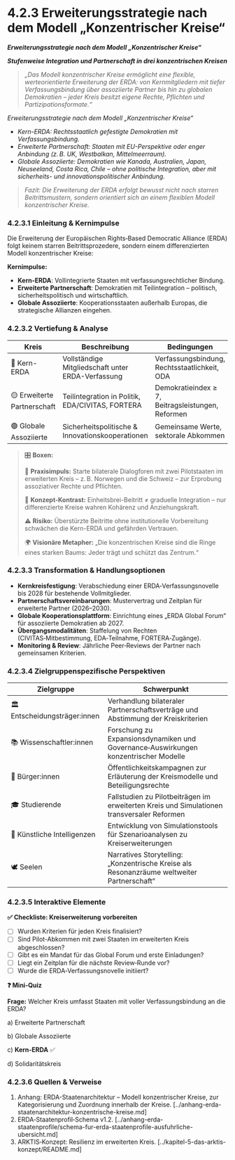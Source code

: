 # 4.2.3 Erweiterungsstrategie nach dem Modell „Konzentrischer Kreise“

_**Erweiterungsstrategie nach dem Modell „Konzentrischer Kreise“**_

_**Stufenweise Integration und Partnerschaft in drei konzentrischen Kreisen**_

> _„Das Modell konzentrischer Kreise ermöglicht eine flexible, werteorientierte Erweiterung der ERDA: von Kernmitgliedern mit tiefer Verfassungsbindung über assoziierte Partner bis hin zu globalen Demokratien – jeder Kreis besitzt eigene Rechte, Pflichten und Partizipationsformate.“_

_Erweiterungsstrategie nach dem Modell „Konzentrischer Kreise“_

* _Kern-ERDA: Rechtsstaatlich gefestigte Demokratien mit Verfassungsbindung._
* _Erweiterte Partnerschaft: Staaten mit EU-Perspektive oder enger Anbindung (z. B. UK, Westbalkan, Mittelmeerraum)._
* _Globale Assoziierte: Demokratien wie Kanada, Australien, Japan, Neuseeland, Costa Rica, Chile – ohne politische Integration, aber mit sicherheits- und innovationspolitischer Anbindung._

> _Fazit: Die Erweiterung der ERDA erfolgt bewusst nicht nach starren Beitrittsmustern, sondern orientiert sich an einem flexiblen Modell konzentrischer Kreise._

### 4.2.3.1 Einleitung & Kernimpulse

Die Erweiterung der Europäischen Rights‑Based Democratic Alliance (ERDA) folgt keinem starren Beitrittsprozedere, sondern einem differenzierten Modell konzentrischer Kreise:

**Kernimpulse:**

* **Kern-ERDA**: Vollintegrierte Staaten mit verfassungsrechtlicher Bindung.
* **Erweiterte Partnerschaft**: Demokratien mit Teilintegration – politisch, sicherheitspolitisch und wirtschaftlich.
* **Globale Assoziierte**: Kooperationsstaaten außerhalb Europas, die strategische Allianzen eingehen.

### 4.2.3.2 Vertiefung & Analyse

| Kreis                       | Beschreibung                                      | Bedingungen                                       |
| --------------------------- | ------------------------------------------------- | ------------------------------------------------- |
| 🔵 Kern-ERDA                | Vollständige Mitgliedschaft unter ERDA-Verfassung | Verfassungsbindung, Rechtsstaatlichkeit, ODA      |
| 🟡 Erweiterte Partnerschaft | Teilintegration in Politik, EDA/CIVITAS, FORTERA  | Demokratieindex ≥ 7, Beitragsleistungen, Reformen |
| 🟢 Globale Assoziierte      | Sicherheitspolitische & Innovationskooperationen  | Gemeinsame Werte, sektorale Abkommen              |

> 🎛️ **Boxen:**
>
> 📌 **Praxisimpuls:** Starte bilaterale Dialogforen mit zwei Pilotstaaten im erweiterten Kreis – z. B. Norwegen und die Schweiz – zur Erprobung assoziativer Rechte und Pflichten.
>
> 🧠 **Konzept-Kontrast:** Einheitsbrei-Beitritt ≠ graduelle Integration – nur differenzierte Kreise wahren Kohärenz und Anziehungs­kraft.
>
> ⚠️ **Risiko:** Überstürzte Beitritte ohne institutionelle Vorbereitung schwächen die Kern-ERDA und gefährden Vertrauen.
>
> 🌍 **Visionäre Metapher:** „Die konzentrischen Kreise sind die Ringe eines starken Baums: Jeder trägt und schützt das Zentrum.“

### 4.2.3.3 Transformation & Handlungsoptionen

* **Kernkreisfestigung**: Verabschiedung einer ERDA‑Verfassungsnovelle bis 2028 für bestehende Vollmitglieder.
* **Partnerschaftsvereinbarungen**: Mustervertrag und Zeitplan für erweiterte Partner (2026–2030).
* **Globale Kooperationsplattform**: Einrichtung eines „ERDA Global Forum“ für assoziierte Demokratien ab 2027.
* **Übergangsmodalitäten**: Staffelung von Rechten (CIVITAS‑Mitbestimmung, EDA‑Teilnahme, FORTERA‑Zugänge).
* **Monitoring & Review**: Jährliche Peer‑Reviews der Partner nach gemeinsamen Kriterien.

### 4.2.3.4 Zielgruppenspezifische Perspektiven

| Zielgruppe                    | Schwerpunkt                                                                                |
| ----------------------------- | ------------------------------------------------------------------------------------------ |
| 🏛️ Entscheidungsträger:innen | Verhandlung bilateraler Partnerschaftsverträge und Abstimmung der Kreiskriterien           |
| 📚 Wissenschaftler:innen      | Forschung zu Expansionsdynamiken und Governance‑Auswirkungen konzentrischer Modelle        |
| 🧍 Bürger:innen               | Öffentlichkeitskampagnen zur Erläuterung der Kreismodelle und Beteiligungsrechte           |
| 🎓 Studierende                | Fallstudien zu Pilotbeiträgen im erweiterten Kreis und Simulationen transversaler Reformen |
| 🤖 Künstliche Intelligenzen   | Entwicklung von Simulations­tools für Szenarioanalysen zu Kreiserweiterungen               |
| 🕊️ Seelen                    | Narratives Storytelling: „Konzentrische Kreise als Resonanzräume weltweiter Partnerschaft“ |

### 4.2.3.5 Interaktive Elemente

**✅ Checkliste: Kreiserweiterung vorbereiten**

* [ ] Wurden Kriterien für jeden Kreis finalisiert?
* [ ] Sind Pilot-Abkommen mit zwei Staaten im erweiterten Kreis abgeschlossen?
* [ ] Gibt es ein Mandat für das Global Forum und erste Einladungen?
* [ ] Liegt ein Zeitplan für die nächste Review‑Runde vor?
* [ ] Wurde die ERDA‑Verfassungsnovelle initiiert?

**❓ Mini-Quiz**

**Frage:** Welcher Kreis umfasst Staaten mit voller Verfassungsbindung an die ERDA?

a) Erweiterte Partnerschaft

b) Globale Assoziierte

c) **Kern-ERDA** ✅

d) Solidaritätskreis

### 4.2.3.6 Quellen & Verweise

1. Anhang: ERDA-Staatenarchitektur – Modell konzentrischer Kreise, zur Kategorisierung und Zuordnung innerhalb der Kreise. \[../anhang-erda-staatenarchitektur-konzentrische-kreise.md]
2. ERDA‑Staatenprofil‑Schema v1.2. \[../anhang-erda-staatenprofile/schema-fur-erda-staatenprofile-ausfuhrliche-ubersicht.md]
3. ARKTIS‑Konzept: Resilienz im erweiterten Kreis. \[../kapitel-5-das-arktis-konzept/README.md]
